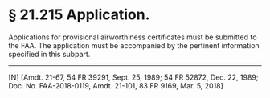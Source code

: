 # § 21.215   Application.

Applications for provisional airworthiness certificates must be submitted to the FAA. The application must be accompanied by the pertinent information specified in this subpart. 



---

[N] [Amdt. 21-67, 54 FR 39291, Sept. 25, 1989; 54 FR 52872, Dec. 22, 1989; Doc. No. FAA-2018-0119, Amdt. 21-101, 83 FR 9169, Mar. 5, 2018]




